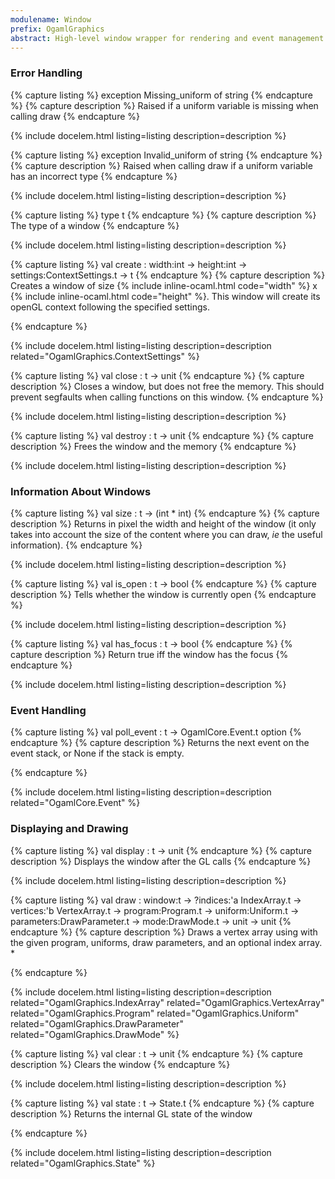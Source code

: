 ```yaml
---
modulename: Window 
prefix: OgamlGraphics
abstract: High-level window wrapper for rendering and event management 
---
```


### Error Handling 

{% capture listing %}
exception Missing_uniform of string
{% endcapture %}
{% capture description %}
Raised if a uniform variable is missing when calling draw 
{% endcapture %}

{% include docelem.html listing=listing description=description  %}

{% capture listing %}
exception Invalid_uniform of string
{% endcapture %}
{% capture description %}
Raised when calling draw if a uniform variable has an incorrect type 
{% endcapture %}

{% include docelem.html listing=listing description=description  %}

{% capture listing %}
type t
{% endcapture %}
{% capture description %}
The type of a window 
{% endcapture %}

{% include docelem.html listing=listing description=description  %}

{% capture listing %}
val create : width:int -> height:int -> settings:ContextSettings.t -> t
{% endcapture %}
{% capture description %}
Creates a window of size {% include inline-ocaml.html code="width" %} x {% include inline-ocaml.html code="height" %}. 
 This window will create its openGL context following the specified settings.
 
{% endcapture %}

{% include docelem.html listing=listing description=description  related="OgamlGraphics.ContextSettings" %}

{% capture listing %}
val close : t -> unit
{% endcapture %}
{% capture description %}
Closes a window, but does not free the memory. 
 This should prevent segfaults when calling functions on this window. 
{% endcapture %}

{% include docelem.html listing=listing description=description  %}

{% capture listing %}
val destroy : t -> unit
{% endcapture %}
{% capture description %}
Frees the window and the memory 
{% endcapture %}

{% include docelem.html listing=listing description=description  %}

### Information About Windows 

{% capture listing %}
val size : t -> (int * int)
{% endcapture %}
{% capture description %}
Returns in pixel the width and height of the window 
 (it only takes into account the size of the content where you can draw, *ie* the useful information). 
{% endcapture %}

{% include docelem.html listing=listing description=description  %}

{% capture listing %}
val is_open : t -> bool
{% endcapture %}
{% capture description %}
Tells whether the window is currently open 
{% endcapture %}

{% include docelem.html listing=listing description=description  %}

{% capture listing %}
val has_focus : t -> bool
{% endcapture %}
{% capture description %}
Return true iff the window has the focus 
{% endcapture %}

{% include docelem.html listing=listing description=description  %}

### Event Handling 

{% capture listing %}
val poll_event : t -> OgamlCore.Event.t option
{% endcapture %}
{% capture description %}
Returns the next event on the event stack, or None if the stack is empty.
 
{% endcapture %}

{% include docelem.html listing=listing description=description  related="OgamlCore.Event" %}

### Displaying and Drawing 

{% capture listing %}
val display : t -> unit
{% endcapture %}
{% capture description %}
Displays the window after the GL calls 
{% endcapture %}

{% include docelem.html listing=listing description=description  %}

{% capture listing %}
val draw : window:t -> ?indices:'a IndexArray.t -> vertices:'b VertexArray.t -> program:Program.t -> uniform:Uniform.t -> parameters:DrawParameter.t -> mode:DrawMode.t -> unit -> unit
{% endcapture %}
{% capture description %}
Draws a vertex array using with the given program, uniforms, draw parameters, and an optional index array.
     * 
 
{% endcapture %}

{% include docelem.html listing=listing description=description  related="OgamlGraphics.IndexArray" related="OgamlGraphics.VertexArray" related="OgamlGraphics.Program" related="OgamlGraphics.Uniform" related="OgamlGraphics.DrawParameter" related="OgamlGraphics.DrawMode" %}

{% capture listing %}
val clear : t -> unit
{% endcapture %}
{% capture description %}
Clears the window 
{% endcapture %}

{% include docelem.html listing=listing description=description  %}

{% capture listing %}
val state : t -> State.t
{% endcapture %}
{% capture description %}
Returns the internal GL state of the window 
 
{% endcapture %}

{% include docelem.html listing=listing description=description  related="OgamlGraphics.State" %}

